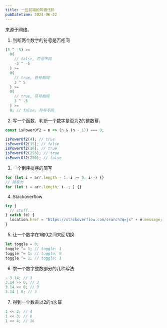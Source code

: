 ```yaml
---
title: 一些前端的风骚代码
pubDatetime: 2024-06-22
---
```


来源于网络。

1. 判断两个数字的符号是否相同

```ts
(3 ^ -5) >=
  0(
    // false, 符号不同
    -3 ^ -5
  ) >=
  0(
    // true, 符号相同
    3 ^ 5
  ) >=
  0(
    // true, 符号相同
    3 ^ -5
  ) >=
  0; // false, 符号不同
```

2. 写一个函数，判断一个数字是否为2的整数幂。

```ts
const isPowerOf2 = n => (n & (n - 1)) === 0;

isPowerOf2(4); // true
isPowerOf2(15); // false
isPowerOf2(16); // true
isPowerOf2(256); // true
isPowerOf2(250); // false
```

3. 一个倒序排序的简写

```ts
for (let i = arr.length - 1; i >= 0; i--) {}
// 简写为
for (let i = arr.length; i--; ) {}
```

4. Stackoverflow

```ts
try {
  // stuff...
} catch (e) {
  location.href = "https://stackoverflow.com/search?q=js" + e.message;
}
```

5. 让一个数字在1和0之间来回切换

```ts
let toggle = 0;
toggle ^= 1; // toggle: 1
toggle ^= 1; // toggle: 0
toggle ^= 1; // toggle: 1
```

6. 求一个数字整数部分的几种写法

```ts
~~3.14; // 3
3.14 >> 0; // 3
3.14 << 0; // 3
3.14 | 0; // 3
```

7. 得到一个数乘以2的n次幂

```ts
1 << 2; // 4
1 << 3; // 8
1 << 4; // 16
```
